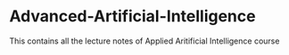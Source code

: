 # Advanced-Artificial-Intelligence
This contains all the lecture notes of Applied Aritificial Intelligence course
